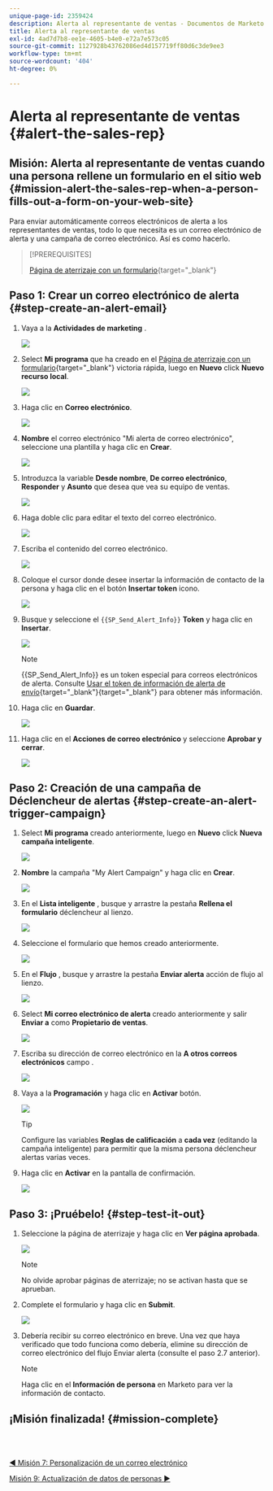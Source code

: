 ```yaml
---
unique-page-id: 2359424
description: Alerta al representante de ventas - Documentos de Marketo - Documentación del producto
title: Alerta al representante de ventas
exl-id: 4ad7d7b8-ee1e-4605-b4e0-e72a7e573c05
source-git-commit: 1127928b43762086ed4d157719ff80d6c3de9ee3
workflow-type: tm+mt
source-wordcount: '404'
ht-degree: 0%

---
```


# Alerta al representante de ventas {#alert-the-sales-rep}

## Misión: Alerta al representante de ventas cuando una persona rellene un formulario en el sitio web {#mission-alert-the-sales-rep-when-a-person-fills-out-a-form-on-your-web-site}

Para enviar automáticamente correos electrónicos de alerta a los representantes de ventas, todo lo que necesita es un correo electrónico de alerta y una campaña de correo electrónico. Así es como hacerlo.

>[!PREREQUISITES]
>
>[Página de aterrizaje con un formulario](/help/marketo/getting-started/quick-wins/landing-page-with-a-form.md){target=&quot;_blank&quot;}

## Paso 1: Crear un correo electrónico de alerta {#step-create-an-alert-email}

1. Vaya a la **Actividades de marketing** .

   ![](assets/alert-the-sales-rep-1.png)

1. Select **Mi programa** que ha creado en el [Página de aterrizaje con un formulario](/help/marketo/getting-started/quick-wins/landing-page-with-a-form.md){target=&quot;_blank&quot;} victoria rápida, luego en **Nuevo** click **Nuevo recurso local**.

   ![](assets/alert-the-sales-rep-2.png)

1. Haga clic en **Correo electrónico**.

   ![](assets/alert-the-sales-rep-3.png)

1. **Nombre** el correo electrónico &quot;Mi alerta de correo electrónico&quot;, seleccione una plantilla y haga clic en **Crear**.

   ![](assets/alert-the-sales-rep-4.png)

1. Introduzca la variable **Desde nombre**, **De correo electrónico**, **Responder** y **Asunto** que desea que vea su equipo de ventas.

   ![](assets/alert-the-sales-rep-5.png)

1. Haga doble clic para editar el texto del correo electrónico.

   ![](assets/alert-the-sales-rep-6.png)

1. Escriba el contenido del correo electrónico.

   ![](assets/alert-the-sales-rep-7.png)

1. Coloque el cursor donde desee insertar la información de contacto de la persona y haga clic en el botón **Insertar token** icono.

   ![](assets/alert-the-sales-rep-8.png)

1. Busque y seleccione el `{{SP_Send_Alert_Info}}` **Token** y haga clic en **Insertar**.

   ![](assets/alert-the-sales-rep-9.png)

   >[!NOTE]
   >
   >{{SP_Send_Alert_Info}} es un token especial para correos electrónicos de alerta. Consulte [Usar el token de información de alerta de envío](/help/marketo/product-docs/email-marketing/general/using-tokens/use-the-send-alert-info-token.md){target=&quot;_blank&quot;}{target=&quot;_blank&quot;} para obtener más información.

1. Haga clic en **Guardar**.

   ![](assets/alert-the-sales-rep-10.png)

1. Haga clic en el **Acciones de correo electrónico** y seleccione **Aprobar y cerrar**.

   ![](assets/alert-the-sales-rep-11.png)

## Paso 2: Creación de una campaña de Déclencheur de alertas {#step-create-an-alert-trigger-campaign}

1. Select **Mi programa** creado anteriormente, luego en **Nuevo** click **Nueva campaña inteligente**.

   ![](assets/alert-the-sales-rep-12.png)

1. **Nombre** la campaña &quot;My Alert Campaign&quot; y haga clic en **Crear**.

   ![](assets/alert-the-sales-rep-13.png)

1. En el **Lista inteligente** , busque y arrastre la pestaña **Rellena el formulario** déclencheur al lienzo.

   ![](assets/alert-the-sales-rep-14.png)

1. Seleccione el formulario que hemos creado anteriormente.

   ![](assets/alert-the-sales-rep-15.png)

1. En el **Flujo** , busque y arrastre la pestaña **Enviar alerta** acción de flujo al lienzo.

   ![](assets/alert-the-sales-rep-16.png)

1. Select **Mi correo electrónico de alerta** creado anteriormente y salir **Enviar a** como **Propietario de ventas**.

   ![](assets/alert-the-sales-rep-17.png)

1. Escriba su dirección de correo electrónico en la **A otros correos electrónicos** campo .

   ![](assets/alert-the-sales-rep-18.png)

1. Vaya a la **Programación** y haga clic en **Activar** botón.

   ![](assets/alert-the-sales-rep-19.png)

   >[!TIP]
   >
   >Configure las variables **Reglas de calificación** a **cada vez** (editando la campaña inteligente) para permitir que la misma persona déclencheur alertas varias veces.

1. Haga clic en **Activar** en la pantalla de confirmación.

   ![](assets/alert-the-sales-rep-20.png)

## Paso 3: ¡Pruébelo! {#step-test-it-out}

1. Seleccione la página de aterrizaje y haga clic en **Ver página aprobada**.

   ![](assets/alert-the-sales-21.png)

   >[!NOTE]
   >
   >No olvide aprobar páginas de aterrizaje; no se activan hasta que se aprueban.

1. Complete el formulario y haga clic en **Submit**.

   ![](assets/alert-the-sales-22.png)

1. Debería recibir su correo electrónico en breve. Una vez que haya verificado que todo funciona como debería, elimine su dirección de correo electrónico del flujo Enviar alerta (consulte el paso 2.7 anterior).

   >[!NOTE]
   >
   >Haga clic en el **Información de persona** en Marketo para ver la información de contacto.

## ¡Misión finalizada! {#mission-complete}

<br> 

[◄ Misión 7: Personalización de un correo electrónico](/help/marketo/getting-started/quick-wins/personalize-an-email.md)

[Misión 9: Actualización de datos de personas ►](/help/marketo/getting-started/quick-wins/update-person-data.md)
